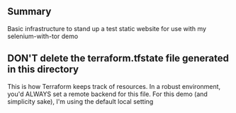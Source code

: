 ## Summary
Basic infrastructure to stand up a test static website for use with my selenium-with-tor demo

## DON'T delete the terraform.tfstate file generated in this directory
This is how Terraform keeps track of resources. In a robust environment, you'd ALWAYS set a remote backend for this file. For this demo (and simplicity sake), I'm using the default local setting